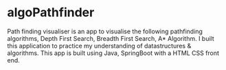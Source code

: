 # algoPathfinder
Path finding visualiser is an app to visualise the following pathfinding algorithms, Depth First Search, Breadth First Search, A* Algorithm. 
I built this application to practice my understanding of datastructures & algorithms. This app is built using Java, SpringBoot with a HTML CSS front end.

